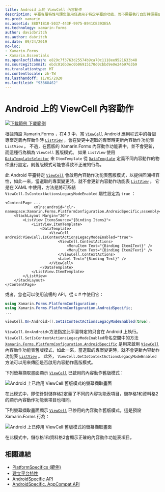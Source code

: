 ```yaml
---
title: Android 上的 ViewCell 內容動作
description: 平臺專屬特性可讓您使用僅適用于特定平臺的功能，而不需要執行自訂轉譯器或效果。 本文說明如何使用可啟用 ViewCell 內容動作舊版模式的 Android 平臺特定。
ms.prod: xamarin
ms.assetid: 8BD71B10-5037-443F-9975-B941CE393E5A
ms.technology: xamarin-forms
author: davidbritch
ms.author: dabritch
ms.date: 09/24/2019
no-loc:
- Xamarin.Forms
- Xamarin.Essentials
ms.openlocfilehash: e829c7f3763d25574b9ca70c1118ee9521633b48
ms.sourcegitcommit: ebdc016b3ec0b06915170d0cbbd9e0e2469763b9
ms.translationtype: MT
ms.contentlocale: zh-TW
ms.lasthandoff: 11/05/2020
ms.locfileid: "93368462"
---
```

# <a name="viewcell-context-actions-on-android"></a>Android 上的 ViewCell 內容動作

[![下載範例](~/media/shared/download.png) 下載範例](/samples/xamarin/xamarin-forms-samples/userinterface-platformspecifics)

根據預設 Xamarin.Forms ，在4.3 中，當 [`ViewCell`](xref:Xamarin.Forms.ViewCell) Android 應用程式中的每個專案定義內容動作時 [`ListView`](xref:Xamarin.Forms.ListView) ，會在變更中選取的專案時更新內容動作功能表 `ListView` 。 不過，在舊版的 Xamarin.Forms 內容動作功能表中，並不會更新，而這種行為稱為 `ViewCell` 舊版模式。 如果 `ListView` 使用 [`DataTemplateSelector`](xref:Xamarin.Forms.DataTemplateSelector) 來 `ItemTemplate` 從 [`DataTemplate`](xref:Xamarin.Forms.DataTemplate) 定義不同內容動作的物件進行設定，則舊版模式可能會導致不正確的行為。

此 Android 平臺特定 [`ViewCell`](xref:Xamarin.Forms.ViewCell) 會啟用內容動作功能表舊版模式，以提供回溯相容性，如此一來，當選取的專案變更時，就不會更新內容動作功能表 [`ListView`](xref:Xamarin.Forms.ListView) 。 它是在 XAML 中使用，方法是將可系結 `ViewCell.IsContextActionsLegacyModeEnabled` 屬性設定為 `true` ：

```xaml
<ContentPage ...
             xmlns:android="clr-namespace:Xamarin.Forms.PlatformConfiguration.AndroidSpecific;assembly=Xamarin.Forms.Core">
    <StackLayout Margin="20">
        <ListView ItemsSource="{Binding Items}">
            <ListView.ItemTemplate>
                <DataTemplate>
                    <ViewCell android:ViewCell.IsContextActionsLegacyModeEnabled="true">
                        <ViewCell.ContextActions>
                            <MenuItem Text="{Binding Item1Text}" />
                            <MenuItem Text="{Binding Item2Text}" />
                        </ViewCell.ContextActions>
                        <Label Text="{Binding Text}" />
                    </ViewCell>
                </DataTemplate>
            </ListView.ItemTemplate>
        </ListView>
    </StackLayout>
</ContentPage>
```

或者，您也可以使用流暢的 API，從 c # 中使用它：

```csharp
using Xamarin.Forms.PlatformConfiguration;
using Xamarin.Forms.PlatformConfiguration.AndroidSpecific;
...

viewCell.On<Android>().SetIsContextActionsLegacyModeEnabled(true);
```

`ViewCell.On<Android>`方法指定此平臺特定的只會在 Android 上執行。 `ViewCell.SetIsContextActionsLegacyModeEnabled`命名空間中的方法 [`Xamarin.Forms.PlatformConfiguration.AndroidSpecific`](xref:Xamarin.Forms.PlatformConfiguration.AndroidSpecific) 是用來啟用 [`ViewCell`](xref:Xamarin.Forms.ViewCell) 內容動作功能表舊版模式，如此一來，當選取的專案變更時，就不會更新內容動作功能表 [`ListView`](xref:Xamarin.Forms.ListView) 。 此外， `ViewCell.GetIsContextActionsLegacyModeEnabled` 方法可以用來傳回是否啟用內容動作舊版模式。

下列螢幕擷取畫面顯示 [`ViewCell`](xref:Xamarin.Forms.ViewCell) 已啟用的內容動作舊版模式：

![Android 上已啟用 ViewCell 舊版模式的螢幕擷取畫面](viewcell-context-actions-images/legacy-mode-enabled.png "ViewCell 舊版模式已啟用")

在此模式中，即使針對儲存格2定義了不同的內容功能表項目，儲存格1和資料格2的顯示內容動作功能表項目也相同。

下列螢幕擷取畫面顯示 [`ViewCell`](xref:Xamarin.Forms.ViewCell) 已停用的內容動作舊版模式，這是預設 Xamarin.Forms 行為：

![Android 上已停用 ViewCell 舊版模式的螢幕擷取畫面](viewcell-context-actions-images/legacy-mode-disabled.png "ViewCell 舊版模式已停用")

在此模式中，儲存格1和資料格2會顯示正確的內容動作功能表項目。

## <a name="related-links"></a>相關連結

- [PlatformSpecifics (範例) ](/samples/xamarin/xamarin-forms-samples/userinterface-platformspecifics)
- [建立平台特性](~/xamarin-forms/platform/platform-specifics/index.md#creating-platform-specifics)
- [AndroidSpecific API](xref:Xamarin.Forms.PlatformConfiguration.AndroidSpecific)
- [AndroidSpecific. AppCompat API](xref:Xamarin.Forms.PlatformConfiguration.AndroidSpecific.AppCompat)